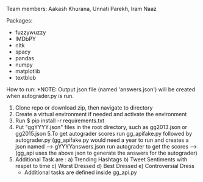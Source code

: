 Team members: Aakash Khurana, Unnati Parekh, Iram Naaz


Packages:
* fuzzywuzzy
* IMDbPY
* nltk
* spacy
* pandas
* numpy
* matplotlib
* textblob


How to run:
*NOTE: Output json file (named 'answers.json') will be created when autograder.py is run. 


1. Clone repo or download zip, then navigate to directory
2. Create a virtual environment if needed and activate the environment
3. Run $ pip install -r  requirements.txt
4. Put "ggYYYY.json" files in the root directory, such as gg2013.json or gg2015.json 
5.To get autograder scores run gg_apifake.py followed by autograder.py
(gg_apifake.py would need a year to run and creates a json named --> gYYYYanswers.json
 run autograder to get the scores --> (gg_api uses the above json to generate the answers for the autograder)
 6. Additional Task are : a) Trending Hashtags b) Tweet Sentiments with respet to time c) Worst Dressed d) Best Dressed e) Controversial Dress
    - Additional tasks are defined inside gg_api.py
    
